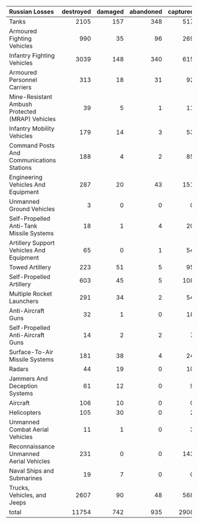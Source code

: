 | Russian Losses                                   |   destroyed |   damaged |   abandoned |   captured |   total |
|:-------------------------------------------------|------------:|----------:|------------:|-----------:|--------:|
| Tanks                                            |        2105 |       157 |         348 |        517 |    3127 |
| Armoured Fighting Vehicles                       |         990 |        35 |          96 |        269 |    1390 |
| Infantry Fighting Vehicles                       |        3039 |       148 |         340 |        615 |    4142 |
| Armoured Personnel Carriers                      |         313 |        18 |          31 |         92 |     454 |
| Mine-Resistant Ambush Protected  (MRAP) Vehicles |          39 |         5 |           1 |         11 |      56 |
| Infantry Mobility Vehicles                       |         179 |        14 |           3 |         53 |     249 |
| Command Posts And Communications Stations        |         188 |         4 |           2 |         85 |     279 |
| Engineering Vehicles And Equipment               |         287 |        20 |          43 |        151 |     501 |
| Unmanned Ground Vehicles                         |           3 |         0 |           0 |          0 |       3 |
| Self-Propelled Anti-Tank Missile Systems         |          18 |         1 |           4 |         20 |      43 |
| Artillery Support Vehicles And Equipment         |          65 |         0 |           1 |         54 |     120 |
| Towed Artillery                                  |         223 |        51 |           5 |         95 |     374 |
| Self-Propelled Artillery                         |         603 |        45 |           5 |        108 |     761 |
| Multiple Rocket Launchers                        |         291 |        34 |           2 |         54 |     381 |
| Anti-Aircraft Guns                               |          32 |         1 |           0 |         18 |      51 |
| Self-Propelled Anti-Aircraft Guns                |          14 |         2 |           2 |          7 |      25 |
| Surface-To-Air Missile Systems                   |         181 |        38 |           4 |         24 |     247 |
| Radars                                           |          44 |        19 |           0 |         10 |      73 |
| Jammers And Deception Systems                    |          61 |        12 |           0 |          9 |      82 |
| Aircraft                                         |         106 |        10 |           0 |          0 |     116 |
| Helicopters                                      |         105 |        30 |           0 |          2 |     137 |
| Unmanned Combat Aerial Vehicles                  |          11 |         1 |           0 |          3 |      15 |
| Reconnaissance Unmanned Aerial Vehicles          |         231 |         0 |           0 |        143 |     374 |
| Naval Ships and Submarines                       |          19 |         7 |           0 |          0 |      26 |
| Trucks, Vehicles, and Jeeps                      |        2607 |        90 |          48 |        568 |    3313 |
| total                                            |       11754 |       742 |         935 |       2908 |   16339 |